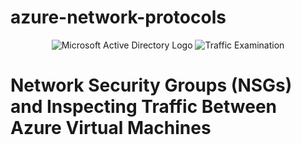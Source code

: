 # azure-network-protocols
<p align="center">
<img src="https://i.imgur.com/pU5A58S.png" alt="Microsoft Active Directory Logo"/>
<img src="https://i.imgur.com/Ua7udoS.png" alt="Traffic Examination"/>
</p>

<h1>Network Security Groups (NSGs) and Inspecting Traffic Between Azure Virtual Machines</h1>

